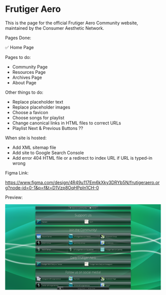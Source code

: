 # Frutiger Aero

This is the page for the official Frutiger Aero Community website, maintained by the Consumer Aesthetic Network.

Pages Done:

✅ Home Page

Pages to do:
- Community Page
- Resources Page
- Archives Page
- About Page

Other things to do:

- Replace placeholder text
- Replace placeholder images
- Choose a favicon
- Choose songs for playlist
- Change canonical links in HTML files to correct URLs
- Playlist Next & Previous Buttons ??

When site is hosted:
- Add XML sitemap file
- Add site to Google Search Console
- Add error 404 HTML file or a redirect to index URL if URL is typed-in wrong

Figma Link:

https://www.figma.com/design/4R49u117Em6kXky3DRYb5N/frutigeraero.org?node-id=0-1&p=f&t=D1Vzp8OqHPpIn1CH-0

Preview:

<img src="thumbnail.png" alt="Thumbnail">
